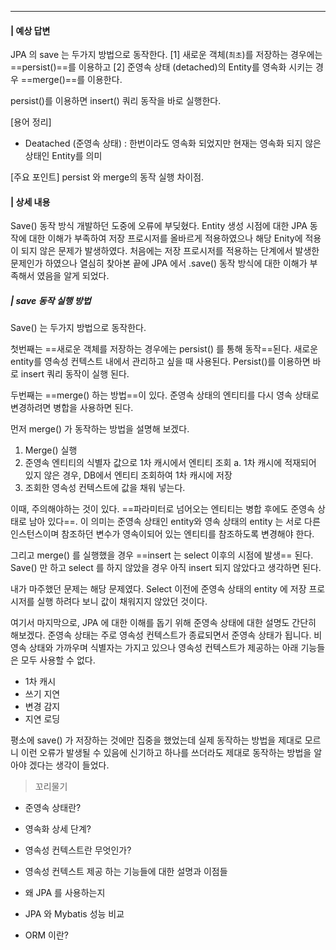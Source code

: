 ----
#### | 예상 답변 
JPA 의 save 는 두가지 방법으로 동작한다. 
[1] 새로운 객체(`최초`)를 저장하는 경우에는 ==persist()==를 이용하고 
[2] 준영속 상태 (detached)의 Entity를 영속화 시키는 경우 ==merge()==를 이용한다. 

persist()를 이용하면 insert() 쿼리 동작을 바로 실행한다. 

[용어 정리] 
* Deatached (준영속 상태) : 한번이라도 영속화 되었지만 현재는 영속화 되지 않은 상태인 Entity를 의미

[주요 포인트]
persist 와 merge의 동작 실행 차이점. 

#### | 상세 내용 

Save() 동작 방식 개발하던 도중에 오류에 부딪혔다. Entity 생성 시점에 대한 JPA 동작에 대한 이해가 부족하여 저장 프로시저를 올바르게 적용하였으나 해당 Enity에 적용이 되지 않은 문제가 발생하였다. 처음에는 저장 프로시저를 적용하는 단계에서 발생한 문제인가 하였으나 열심히 찾아본 끝에 JPA 에서 .save() 동작 방식에 대한 이해가 부족해서 였음을 알게 되었다.

##### | save 동작 실행 방법

Save() 는 두가지 방법으로 동작한다. 

첫번째는 ==새로운 객체를 저장하는 경우에는 persist() 를 통해 동작==된다. 새로운 entity를 영속성 컨텍스트 내에서 관리하고 싶을 때 사용된다. Persist()를 이용하면 바로 insert 쿼리 동작이 실행 된다.

두번째는 ==merge() 하는 방법==이 있다. 준영속 상태의 엔티티를 다시 영속 상태로 변경하려면 병합을 사용하면 된다.

먼저 merge() 가 동작하는 방법을 설명해 보겠다. 
1. Merge() 실행 
2. 준영속 엔티티의 식별자 값으로 1차 캐시에서 엔티티 조회 a. 1차 캐시에 적재되어 있지 않은 경우, DB에서 엔티티 조회하여 1차 캐시에 저장 
3. 조회한 영속성 컨텍스트에 값을 채워 넣는다.

이때, 주의해야하는 것이 있다. ==파라미터로 넘어오는 엔티티는 병합 후에도 준영속 상태로 남아 있다==. 이 의미는 준영속 상태인 entity와 영속 상태의 entity 는 서로 다른 인스턴스이며 참조하던 변수가 영속이되어 있는 엔티티를 참조하도록 변경해야 한다.

그리고 merge() 를 실행했을 경우 ==insert 는 select 이후의 시점에 발생== 된다.  
Save() 만 하고 select 를 하지 않았을 경우 아직 insert 되지 않았다고 생각하면 된다.

내가 마주했던 문제는 해당 문제였다. Select 이전에 준영속 상태의 entity 에 저장 프로시저를 실행 하려다 보니 값이 채워지지 않았던 것이다.

여기서 마지막으로, JPA 에 대한 이해를 돕기 위해 준영속 상태에 대한 설명도 간단히 해보겠다. 준영속 상태는 주로 영속성 컨텍스트가 종료되면서 준영속 상태가 됩니다. 비영속 상태와 가까우며 식별자는 가지고 있으나 영속성 컨텍스트가 제공하는 아래 기능들은 모두 사용할 수 없다.

-   1차 캐시
-   쓰기 지연
-   변경 감지
-   지연 로딩

평소에 save() 가 저장하는 것에만 집중을 했었는데 실제 동작하는 방법을 제대로 모르니 이런 오류가 발생될 수 있음에 신기하고 하나를 쓰더라도 제대로 동작하는 방법을 알아야 겠다는 생각이 들었다.

> 꼬리물기 

 - 준영속 상태란? 
 - 영속화 상세 단계? 
 
- 영속성 컨텍스트란 무엇인가? 
 - 영속성 컨텍스트 제공 하는 기능들에 대한 설명과 이점들
 - 왜 JPA 를 사용하는지
 - JPA 와 Mybatis 성능 비교 
 - ORM 이란? 
